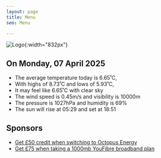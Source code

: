 ```yaml
---
layout: page
title: Menu
seo: Menu

---
```


![Logo](/images/logo.jpg){:width="832px"}

<!-- weather_marker starts -->
## On Monday, 07 April 2025

- The average temperature today is 6.65˚C,
- With highs of 8.73˚C and lows of 5.93˚C,
- It may feel like 6.65˚C with clear sky
- The wind speed is 0.45m/s and visibility is 10000m
- The pressure is 1027hPa and humidity is 69%
- The sun will rise at 05:29 and set at 18:51

<!-- weather_marker ends -->

## Sponsors

- [Get £50 credit when switching to Octopus Energy](https://bit.ly/3oD1nnS)
- [Get £75 when taking a 1000mb YouFibre broadband plan](https://aklam.io/91zWhU?)



